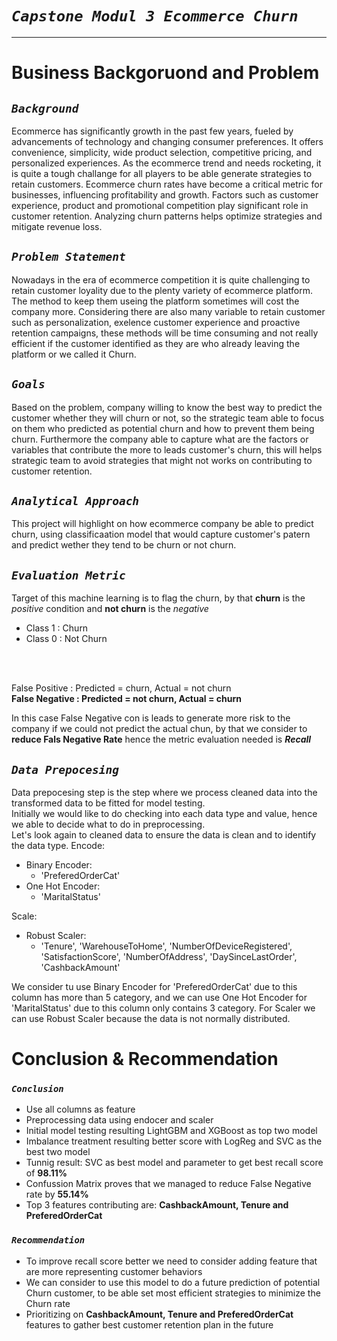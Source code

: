 # ***`Capstone Modul 3 Ecommerce Churn`***
___
# **Business Backgoruond and Problem**
## *`Background`*
Ecommerce has significantly growth in the past few years, fueled by advancements of technology and changing consumer preferences. It offers convenience, simplicity, wide product selection, competitive pricing, and personalized experiences. As the ecommerce trend and needs rocketing, it is quite a tough challange for all players to be able generate strategies to retain customers. Ecommerce churn rates have become a critical metric for businesses, influencing profitability and growth. Factors such as customer experience, product and promotional competition play significant role in customer retention. Analyzing churn patterns helps optimize strategies and mitigate revenue loss.

## *`Problem Statement`*
Nowadays in the era of ecommerce competition it is quite challenging to retain customer loyality due to the plenty variety of ecommerce platform. The method to keep them useing the platform sometimes will cost the company more. Considering there are also many variable to retain customer such as personalization, exelence customer experience and proactive retention campaigns, these methods will be time consuming and not really efficient if the customer identified as they are who already leaving the platform or we called it Churn.

## *`Goals`*
Based on the problem, company willing to know the best way to predict the customer whether they will churn or not, so the strategic team able to focus on them who predicted as potential churn and how to prevent them being churn. Furthermore the company able to capture what are the factors or variables that contribute the more to leads customer's churn, this will helps strategic team to avoid strategies that might not works on contributing to customer retention.

## *`Analytical Approach`*
This project will highlight on how ecommerce company be able to predict churn, using classificaation model that would capture customer's patern and predict wether they tend to be churn or not churn.

## *`Evaluation Metric`*
Target of this machine learning is to flag the churn, by that **churn** is the *positive* condition and **not churn** is the *negative*
- Class 1 : Churn
- Class 0 : Not Churn
<br>
<br>

False Positive : Predicted = churn, Actual = not churn<br>
**False Negative : Predicted = not churn, Actual = churn**

In this case False Negative con is leads to generate more risk to the company if we could not predict the actual chun, by that we consider to **reduce Fals Negative Rate** hence the metric evaluation needed is ***Recall***


## *`Data Prepocesing`*
Data prepocesing step is the step where we process cleaned data into the transformed data to be fitted for model testing.<br>
Initially we would like to do checking into each data type and value, hence we able to decide what to do in preprocessing.<br>
Let's look again to cleaned data to ensure the data is clean and to identify the data type.
Encode:
- Binary Encoder:
    - 'PreferedOrderCat'
- One Hot Encoder:
    - 'MaritalStatus'<br>

Scale:
- Robust Scaler:
    - 'Tenure', 'WarehouseToHome', 'NumberOfDeviceRegistered', 'SatisfactionScore', 'NumberOfAddress', 'DaySinceLastOrder', 'CashbackAmount'

We consider tu use Binary Encoder for 'PreferedOrderCat' due to this column has more than 5 category, and we can use One Hot Encoder for 'MaritalStatus' due to this column only contains 3 category. For Scaler we can use Robust Scaler because the data is not normally distributed.

# **Conclusion & Recommendation**
### *`Conclusion`*
- Use all columns as feature
- Preprocessing data using endocer and scaler
- Initial model testing resulting LightGBM and XGBoost as top two model
- Imbalance treatment resulting better score with LogReg and SVC as the best two model
- Tunnig result: SVC as best model and parameter to get best recall score of **98.11%**
- Confussion Matrix proves that we managed to reduce False Negative rate by **55.14%**
- Top 3 features contributing are: **CashbackAmount, Tenure and PreferedOrderCat**

### *`Recommendation`*
- To improve recall score better we need to consider adding feature that are more representing customer behaviors
- We can consider to use this model to do a future prediction of potential Churn customer, to be able set most efficient strategies to minimize the Churn rate
- Prioritizing on **CashbackAmount, Tenure and PreferedOrderCat** features to gather best customer retention plan in the future